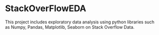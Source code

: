 # StackOverFlowEDA
This project includes exploratory data analysis using python libraries such as Numpy, Pandas, Matplotlib, Seaborn on Stack Overflow Data.

